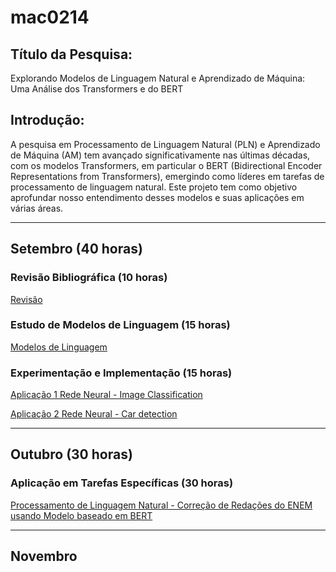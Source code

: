 # mac0214

## Título da Pesquisa: 
Explorando Modelos de Linguagem Natural e Aprendizado de Máquina: Uma Análise dos Transformers e do BERT

## Introdução:

A pesquisa em Processamento de Linguagem Natural (PLN) e Aprendizado de Máquina (AM) tem avançado significativamente nas últimas décadas, com os modelos Transformers, em particular o BERT (Bidirectional Encoder Representations from Transformers), emergindo como líderes em tarefas de processamento de linguagem natural. Este projeto tem como objetivo aprofundar nosso entendimento desses modelos e suas aplicações em várias áreas.

----------------------
## Setembro (40 horas)

### Revisão Bibliográfica (10 horas)

[Revisão](https://docs.google.com/document/d/1YQT2UGT1Rh_0xazVdTSC6RbJow_ilakeUs2Ce3NiCTg/edit?usp=sharing )

### Estudo de Modelos de Linguagem (15 horas)

[Modelos de Linguagem](https://docs.google.com/document/d/1zkSKRLUPfArxfvd7FXggiowI-9YtfQEN-GMfQ7aU3I8/edit?usp=sharing)

### Experimentação e Implementação (15 horas)
[Aplicação 1 Rede Neural - Image Classification](https://github.com/gabrielhpr/mac0214/blob/main/DeepNeuralNetworkApplicationImage.ipynb)

[Aplicação 2 Rede Neural - Car detection](https://github.com/gabrielhpr/mac0214/blob/main/Autonomous_driving_application_Car_detection.ipynb)

---------------------
## Outubro (30 horas)

### Aplicação em Tarefas Específicas (30 horas)
[Processamento de Linguagem Natural - Correção de Redações do ENEM usando Modelo baseado em BERT](https://github.com/gabrielhpr/mac0214/blob/main/enem_auto_correction.ipynb)

----------------------
## Novembro 
